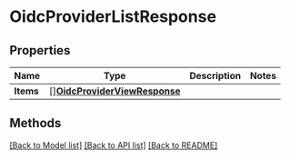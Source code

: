 # OidcProviderListResponse

## Properties

Name | Type | Description | Notes
------------ | ------------- | ------------- | -------------
**Items** | [][**OidcProviderViewResponse**](OidcProviderViewResponse.md) |  | 

## Methods


[[Back to Model list]](../README.md#documentation-for-models) [[Back to API list]](../README.md#documentation-for-api-endpoints) [[Back to README]](../README.md)


